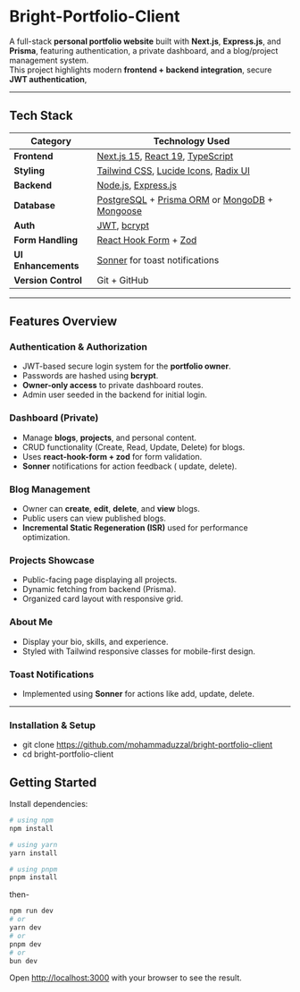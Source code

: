 # Bright-Portfolio-Client

A full-stack **personal portfolio website** built with **Next.js**, **Express.js**, and **Prisma**, featuring authentication, a private dashboard, and a blog/project management system.  
This project highlights modern **frontend + backend integration**, secure **JWT authentication**,


---

##  Tech Stack

| Category | Technology Used |
|-----------|-----------------|
| **Frontend** | [Next.js 15](https://nextjs.org/), [React 19](https://react.dev/), [TypeScript](https://www.typescriptlang.org/) |
| **Styling** | [Tailwind CSS](https://tailwindcss.com/), [Lucide Icons](https://lucide.dev/), [Radix UI](https://www.radix-ui.com/) |
| **Backend** | [Node.js](https://nodejs.org/), [Express.js](https://expressjs.com/) |
| **Database** | [PostgreSQL](https://www.postgresql.org/) + [Prisma ORM](https://www.prisma.io/) or [MongoDB](https://www.mongodb.com/) + [Mongoose](https://mongoosejs.com/) |
| **Auth** | [JWT](https://jwt.io/), [bcrypt](https://www.npmjs.com/package/bcrypt) |
| **Form Handling** | [React Hook Form](https://react-hook-form.com/) + [Zod](https://zod.dev/) |
| **UI Enhancements** | [Sonner](https://sonner.emilkowal.ski/) for toast notifications |
| **Version Control** | Git + GitHub |

---

##  Features Overview

###  Authentication & Authorization
- JWT-based secure login system for the **portfolio owner**.
- Passwords are hashed using **bcrypt**.
- **Owner-only access** to private dashboard routes.
- Admin user seeded in the backend for initial login.

###  Dashboard (Private)
- Manage **blogs**, **projects**, and personal content.
- CRUD functionality (Create, Read, Update, Delete) for blogs.
- Uses **react-hook-form + zod** for form validation.
- **Sonner** notifications for action feedback ( update, delete).

###  Blog Management
- Owner can **create**, **edit**, **delete**, and **view** blogs.
- Public users can view published blogs.
- **Incremental Static Regeneration (ISR)** used for performance optimization.


###  Projects Showcase
- Public-facing page displaying all projects.
- Dynamic fetching from backend (Prisma).
- Organized card layout with responsive grid.

###  About Me
- Display your bio, skills, and experience.
- Styled with Tailwind responsive classes for mobile-first design.

###  Toast Notifications
- Implemented using **Sonner** for actions like add, update, delete.

---

###  Installation & Setup
- git clone https://github.com/mohammaduzzal/bright-portfolio-client
- cd bright-portfolio-client


## Getting Started
Install dependencies:

```bash
# using npm
npm install

# using yarn
yarn install

# using pnpm
pnpm install
```
then-

```bash
npm run dev
# or
yarn dev
# or
pnpm dev
# or
bun dev
```

Open [http://localhost:3000](http://localhost:3000) with your browser to see the result.




